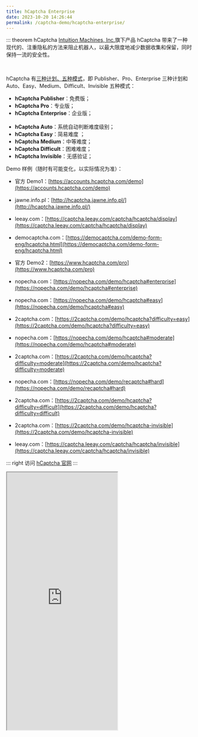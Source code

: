 ```yaml
---
title: hCaptcha Enterprise
date: 2023-10-20 14:26:44
permalink: /captcha-demo/hcaptcha-enterprise/
---
```


::: theorem hCaptcha
[Intuition Machines, Inc.](https://www.imachines.com/)旗下产品 hCaptcha 带来了一种现代的、注重隐私的方法来阻止机器人，以最大限度地减少数据收集和保留，同时保持一流的安全性。

<br>

hCaptcha 有[三种计划、五种模式](https://docs.hcaptcha.com/faq#what-are-the-difficulty-levels-for-the-challenges-and-how-are-they-selected)，即 Publisher、Pro、Enterprise 三种计划和 Auto、Easy、Medium、Difficult、Invisible 五种模式：

- **hCaptcha Publisher**：免费版；
- **hCaptcha Pro**：专业版；
- **hCaptcha Enterprise**：企业版；
  <br>
  <br>
- **hCaptcha Auto**：系统自动判断难度级别；
- **hCaptcha Easy**：简易难度 ；
- **hCaptcha Medium**：中等难度；
- **hCaptcha Difficult**：困难难度；
- **hCaptcha Invisible**：无感验证；


Demo 样例（随时有可能变化，以实际情况为准）：
<br>

- 官方 Demo1：[https://accounts.hcaptcha.com/demo](https://accounts.hcaptcha.com/demo)
- jawne.info.pl：[http://hcaptcha.jawne.info.pl/](http://hcaptcha.jawne.info.pl/)
- leeay.com：[https://captcha.leeay.com/captcha/hcaptcha/display](https://captcha.leeay.com/captcha/hcaptcha/display)
- democaptcha.com：[https://democaptcha.com/demo-form-eng/hcaptcha.html](https://democaptcha.com/demo-form-eng/hcaptcha.html)

- 官方 Demo2：[https://www.hcaptcha.com/pro](https://www.hcaptcha.com/pro)<Badge text="Pro" type="tip" vertical="middle"/>
- nopecha.com：[https://nopecha.com/demo/hcaptcha#enterprise](https://nopecha.com/demo/hcaptcha#enterprise)<Badge text="Enterprise" type="tip" vertical="middle"/> <Badge text="本页使用" type="error" vertical="middle"/>

- nopecha.com：[https://nopecha.com/demo/hcaptcha#easy](https://nopecha.com/demo/hcaptcha#easy)<Badge text="Easy" type="tip" vertical="middle"/>
- 2captcha.com：[https://2captcha.com/demo/hcaptcha?difficulty=easy](https://2captcha.com/demo/hcaptcha?difficulty=easy)<Badge text="Easy" type="tip" vertical="middle"/>

- nopecha.com：[https://nopecha.com/demo/hcaptcha#moderate](https://nopecha.com/demo/hcaptcha#moderate)<Badge text="Medium" type="tip" vertical="middle"/>
- 2captcha.com：[https://2captcha.com/demo/hcaptcha?difficulty=moderate](https://2captcha.com/demo/hcaptcha?difficulty=moderate)<Badge text="Medium" type="tip" vertical="middle"/>

- nopecha.com：[https://nopecha.com/demo/recaptcha#hard](https://nopecha.com/demo/recaptcha#hard)<Badge text="Difficult" type="tip" vertical="middle"/>
- 2captcha.com：[https://2captcha.com/demo/hcaptcha?difficulty=difficult](https://2captcha.com/demo/hcaptcha?difficulty=difficult)<Badge text="Difficult" type="tip" vertical="middle"/>

- 2captcha.com：[https://2captcha.com/demo/hcaptcha-invisible](https://2captcha.com/demo/hcaptcha-invisible)<Badge text="Invisible" type="tip" vertical="middle"/>
- leeay.com：[https://captcha.leeay.com/captcha/hcaptcha/invisible](https://captcha.leeay.com/captcha/hcaptcha/invisible)<Badge text="Invisible" type="tip" vertical="middle"/>

::: right
访问 [hCaptcha 官网](https://www.hcaptcha.com/)
:::

<iframe src="https://nopecha.com/demo/hcaptcha#enterprise" height="700px"></iframe>
